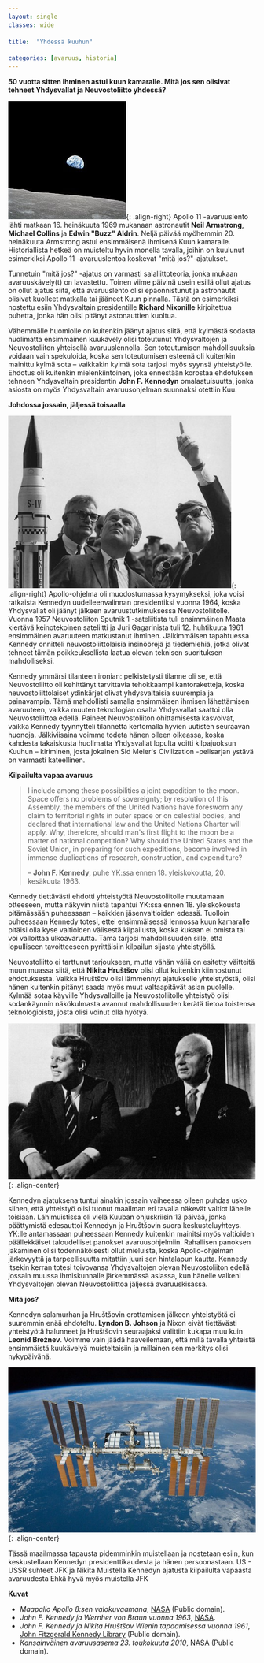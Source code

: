 ```yaml
---
layout: single
classes: wide

title:  "Yhdessä kuuhun"

categories: [avaruus, historia]
---
```


**50 vuotta sitten ihminen astui kuun kamaralle. Mitä jos sen olisivat tehneet Yhdysvallat ja Neuvostoliitto yhdessä?**

![image-right](/assets/images/kuvat/kuu-1.jpg){: .align-right}
Apollo 11 -avaruuslento lähti matkaan 16. heinäkuuta 1969 mukanaan astronautit **Neil Armstrong**, **Michael Collins** ja **Edwin "Buzz" Aldrin**. Neljä päivää myöhemmin 20. heinäkuuta Armstrong astui ensimmäisenä ihmisenä Kuun kamaralle. Historiallista hetkeä on muisteltu hyvin monella tavalla, joihin on kuulunut esimerkiksi Apollo 11 -avaruuslentoa koskevat "mitä jos?"-ajatukset.

Tunnetuin "mitä jos?" -ajatus on varmasti salaliittoteoria, jonka mukaan avaruuskävely(t) on lavastettu. Toinen viime päivinä usein esillä ollut ajatus on ollut ajatus siitä, että avaruuslento olisi epäonnistunut ja astronautit olisivat kuolleet matkalla tai jääneet Kuun pinnalla. Tästä on esimerkiksi nostettu esiin Yhdysvaltain presidentille **Richard Nixonille** kirjoitettua puhetta, jonka hän olisi pitänyt astonauttien kuoltua.

Vähemmälle huomiolle on kuitenkin jäänyt ajatus siitä, että kylmästä sodasta huolimatta ensimmäinen kuukävely olisi toteutunut Yhdysvaltojen ja Neuvostoliiton yhteisellä avaruuslennolla. Sen toteutumisen mahdollisuuksia voidaan vain spekuloida, koska sen toteutumisen esteenä oli kuitenkin mainittu kylmä sota – vaikkakin kylmä sota tarjosi myös syynsä yhteistyölle. Ehdotus oli kuitenkin mielenkiintoinen, joka ennestään korostaa ehdotuksen tehneen Yhdysvaltain presidentin **John F. Kennedyn** omalaatuisuutta, jonka asiosta on myös Yhdysvaltain avaruusohjelman suunnaksi otettiin Kuu.

**Johdossa jossain, jäljessä toisaalla**

![John F. Kennedy](/assets/images/kuvat/kuu-2.jpg){: .align-right}
Apollo-ohjelma oli muodostumassa kysymykseksi, joka voisi ratkaista Kennedyn uudelleenvalinnan presidentiksi vuonna 1964, koska Yhdysvallat oli jäänyt jälkeen avaruustutkimuksessa Neuvostoliitolle. Vuonna 1957 Neuvostoliiton Sputnik 1 -sateliitista tuli ensimmäinen Maata kiertävä keinotekoinen sateliitti ja Juri Gagarinista tuli 12. huhtikuuta 1961 ensimmäinen avaruuteen matkustanut ihminen. Jälkimmäisen tapahtuessa Kennedy onnitteli neuvostoliittolaisia insinöörejä ja tiedemiehiä, jotka olivat tehneet tämän poikkeuksellista laatua olevan teknisen suorituksen mahdolliseksi.

Kennedy ymmärsi tilanteen ironian: pelkistetysti tilanne oli se, että Neuvostoliitto oli kehittänyt tarvittavia tehokkaampi kantoraketteja, koska neuvostoliittolaiset ydinkärjet olivat yhdysvaltaisia suurempia ja painavampia. Tämä mahdollisti samalla ensimmäisen ihmisen lähettämisen avaruuteen, vaikka muuten teknologian osalta Yhdysvallat saattoi olla Neuvostoliittoa edellä. Paineet Neuvostoliiton ohittamisesta kasvoivat, vaikka Kennedy tyynnytteli tilannetta kertomalla hyvien uutisten seuraavan huonoja. Jälkiviisaina voimme todeta hänen olleen oikeassa, koska kahdesta takaiskusta huolimatta Yhdysvallat lopulta voitti kilpajuoksun Kuuhun – kiriminen, josta jokainen Sid Meier's Civilization -pelisarjan ystävä on varmasti kateellinen.

**Kilpailulta vapaa avaruus**

>I include among these possibilities a joint expedition to the moon. Space offers no problems of sovereignty; by resolution of this Assembly, the members of the United Nations have foresworn any claim to territorial rights in outer space or on celestial bodies, and declared that international law and the United Nations Charter will apply. Why, therefore, should man's first flight to the moon be a matter of national competition? Why should the United States and the Soviet Union, in preparing for such expeditions, become involved in immense duplications of research, construction, and expenditure?
>
>– **John F. Kennedy**, puhe YK:ssa ennen 18. yleiskokoutta, 20. kesäkuuta 1963.

Kennedy tiettävästi ehdotti yhteistyötä Neuvostoliitolle muutamaan otteeseen, mutta näkyvin niistä tapahtui YK:ssa ennen 18. yleiskokousta pitämässään puheessaan – kaikkien jäsenvaltioiden edessä. Tuolloin puheessaan Kennedy totesi, ettei ensimmäisessä lennossa kuun kamaralle pitäisi olla kyse valtioiden välisestä kilpailusta, koska kukaan ei omista tai voi valloittaa ulkoavaruutta. Tämä tarjosi mahdollisuuden sille, että lopulliseen tavoitteeseen pyrittäisiin kilpailun sijasta yhteistyöllä.

Neuvostoliitto ei tarttunut tarjoukseen, mutta vähän väliä on esitetty väitteitä muun muassa siitä, että **Nikita Hruštšov** olisi ollut kuitenkin kiinnostunut ehdotuksesta. Vaikka Hruštšov olisi lämmennyt ajatukselle yhteistyöstä, olisi hänen kuitenkin pitänyt saada myös muut valtaapitävät asian puolelle. Kylmää sotaa käyville Yhdysvalloille ja Neuvostoliitolle yhteistyö olisi sodankäynnin näkökulmasta avannut mahdollisuuden kerätä tietoa toistensa teknologioista, josta olisi voinut olla hyötyä.

![John F. Kennedy ja Nikita Hruštšov](/assets/images/kuvat/kuu-3.jpg){: .align-center}

Kennedyn ajatuksena tuntui ainakin jossain vaiheessa olleen puhdas usko siihen, että yhteistyö olisi tuonut maailman eri tavalla näkevät valtiot lähelle toisiaan. Lähimuistissa oli vielä Kuuban ohjuskriisin 13 päivää, jonka päättymistä edesauttoi Kennedyn ja Hruštšovin suora keskusteluyhteys. YK:lle antamassaan puheessaan Kennedy kuitenkin mainitsi myös valtioiden päällekkäiset taloudelliset panokset avaruusohjelmiin. Rahallisen panoksen jakaminen olisi todennäköisesti ollut mieluista, koska Apollo-ohjelman järkevyyttä ja tarpeellisuutta mitattiin juuri sen hintalapun kautta. Kennedy itsekin kerran totesi toivovansa Yhdysvaltojen olevan Neuvostoliiton edellä jossain muussa ihmiskunnalle järkemmässä asiassa, kun hänelle valkeni Yhdysvaltojen olevan Neuvostoliittoa jäljessä avaruuskisassa.

**Mitä jos?**

Kennedyn salamurhan ja Hruštšovin erottamisen jälkeen yhteistyötä ei suuremmin enää ehdoteltu. **Lyndon B. Johson** ja Nixon eivät tiettävästi yhteistyötä halunneet ja Hruštšovin seuraajaksi valittiin kukapa muu kuin **Leonid Brežnev**. Voimme vain jäädä haaveilemaan, että millä tavalla yhteistä ensimmäistä kuukävelyä muisteltaisiin ja millainen sen merkitys olisi nykypäivänä.

![Kansainvälinen avaruusasema](/assets/images/kuvat/kuu-4.jpg){: .align-center}

Tässä maailmassa tapausta pidemminkin muistellaan ja nostetaan esiin, kun keskustellaan Kennedyn presidenttikaudesta ja hänen persoonastaan. US - USSR suhteet    JFK ja Nikita   Muistella Kennedyn ajatusta kilpailulta vapaasta avaruudesta    Ehkä hyvä myös muistella JFK

**Kuvat**

- *Maapallo Apollo 8:sen valokuvaamana*, [NASA](https://commons.wikimedia.org/wiki/File:Earth-moon.jpg) (Public domain).
- *John F. Kennedy ja Wernher von Braun vuonna 1963*, [NASA](https://www.nasa.gov/multimedia/imagegallery/image_feature_2353.html).
- *John F. Kennedy ja Nikita Hruštšov Wienin tapaamisessa vuonna 1961*, [John Fitzgerald Kennedy Library](https://commons.wikimedia.org/wiki/File:John_F._Kennedy,_Nikita_Khruchchev_1961.jpg) (Public domain).
- *Kansainväinen avaruusasema 23. toukokuuta 2010*, [NASA](https://commons.wikimedia.org/wiki/File:STS132_undocking_iss2.jpg) (Public domain).
